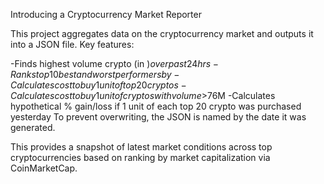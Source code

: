 Introducing a Cryptocurrency Market Reporter

This project aggregates data on the cryptocurrency market and outputs it into a JSON file. Key features:

-Finds highest volume crypto (in $) over past 24 hrs
-Ranks top 10 best and worst performers by % change
-Calculates cost to buy 1 unit of top 20 cryptos
-Calculates cost to buy 1 unit of cryptos with volume >$76M
-Calculates hypothetical % gain/loss if 1 unit of each top 20 crypto was purchased yesterday
To prevent overwriting, the JSON is named by the date it was generated.

This provides a snapshot of latest market conditions across top cryptocurrencies based on ranking by market capitalization via CoinMarketCap.